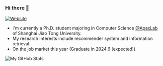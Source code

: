 ### Hi there 👋

<!--
**qinjr/qinjr** is a ✨ _special_ ✨ repository because its `README.md` (this file) appears on your GitHub profile.

Here are some ideas to get you started:

- 🔭 I’m currently working on ...
- 🌱 I’m currently learning ...
- 👯 I’m looking to collaborate on ...
- 🤔 I’m looking for help with ...
- 💬 Ask me about ...
- 📫 How to reach me: ...
- 😄 Pronouns: ...
- ⚡ Fun fact: ...
-->

[![Website](http://img.shields.io/badge/qinjr.github.io-FF4088?style=flat-square&logo=Hugo&logoColor=white&link=https://qinjr.github.io)](https://qinjr.github.io)

- I'm currently a Ph.D. student majoring in Computer Science [@ApexLab](http://apex.sjtu.edu.cn/) of Shanghai Jiao Tong University.
- My research interests include recommender system and information retrieval.
- On the job market this year (Graduate in 2024.6 (expected)).

![My GitHub Stats](https://github-readme-stats.vercel.app/api?username=qinjr&show_icons=true&theme=graywhite)
